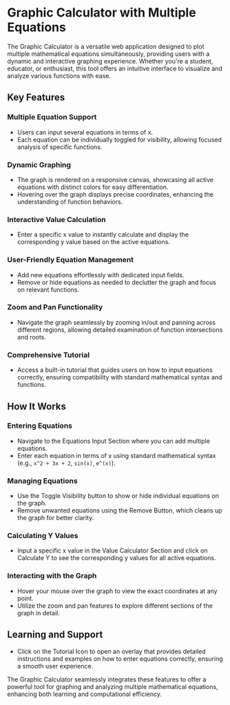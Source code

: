 # Graphic Calculator with Multiple Equations

The Graphic Calculator is a versatile web application designed to plot multiple mathematical equations simultaneously, providing users with a dynamic and interactive graphing experience. Whether you're a student, educator, or enthusiast, this tool offers an intuitive interface to visualize and analyze various functions with ease.

## Key Features

### Multiple Equation Support
- Users can input several equations in terms of x.
- Each equation can be individually toggled for visibility, allowing focused analysis of specific functions.

### Dynamic Graphing
- The graph is rendered on a responsive canvas, showcasing all active equations with distinct colors for easy differentiation.
- Hovering over the graph displays precise coordinates, enhancing the understanding of function behaviors.

### Interactive Value Calculation
- Enter a specific x value to instantly calculate and display the corresponding y value based on the active equations.

### User-Friendly Equation Management
- Add new equations effortlessly with dedicated input fields.
- Remove or hide equations as needed to declutter the graph and focus on relevant functions.

### Zoom and Pan Functionality
- Navigate the graph seamlessly by zooming in/out and panning across different regions, allowing detailed examination of function intersections and roots.

### Comprehensive Tutorial
- Access a built-in tutorial that guides users on how to input equations correctly, ensuring compatibility with standard mathematical syntax and functions.

## How It Works

### Entering Equations
- Navigate to the Equations Input Section where you can add multiple equations.
- Enter each equation in terms of x using standard mathematical syntax (e.g., `x^2 + 3x + 2`, `sin(x)`, `e^(x)`).

### Managing Equations
- Use the Toggle Visibility button to show or hide individual equations on the graph.
- Remove unwanted equations using the Remove Button, which cleans up the graph for better clarity.

### Calculating Y Values
- Input a specific x value in the Value Calculator Section and click on Calculate Y to see the corresponding y values for all active equations.

### Interacting with the Graph
- Hover your mouse over the graph to view the exact coordinates at any point.
- Utilize the zoom and pan features to explore different sections of the graph in detail.

## Learning and Support
- Click on the Tutorial Icon to open an overlay that provides detailed instructions and examples on how to enter equations correctly, ensuring a smooth user experience.

The Graphic Calculator seamlessly integrates these features to offer a powerful tool for graphing and analyzing multiple mathematical equations, enhancing both learning and computational efficiency.
